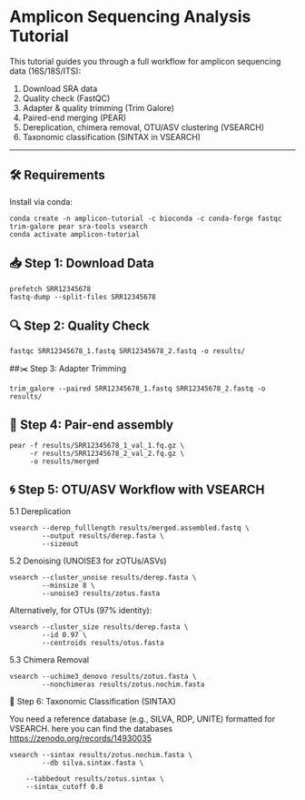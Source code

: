 # Amplicon Sequencing Analysis Tutorial

This tutorial guides you through a full workflow for amplicon sequencing data (16S/18S/ITS):

1. Download SRA data
2. Quality check (FastQC)
3. Adapter & quality trimming (Trim Galore)
4. Paired-end merging (PEAR)
5. Dereplication, chimera removal, OTU/ASV clustering (VSEARCH)
6. Taxonomic classification (SINTAX in VSEARCH)

---

## 🛠 Requirements

Install via conda:

```
conda create -n amplicon-tutorial -c bioconda -c conda-forge fastqc trim-galore pear sra-tools vsearch
conda activate amplicon-tutorial
```
## 📥 Step 1: Download Data
```
prefetch SRR12345678
fastq-dump --split-files SRR12345678
```
## 🔍 Step 2: Quality Check
```
fastqc SRR12345678_1.fastq SRR12345678_2.fastq -o results/
```
##✂️ Step 3: Adapter Trimming
```
trim_galore --paired SRR12345678_1.fastq SRR12345678_2.fastq -o results/
```
## 🔗 Step 4: Pair-end assembly
```
pear -f results/SRR12345678_1_val_1.fq.gz \
     -r results/SRR12345678_2_val_2.fq.gz \
     -o results/merged
```
## 🌀 Step 5: OTU/ASV Workflow with VSEARCH

5.1 Dereplication
```
vsearch --derep_fulllength results/merged.assembled.fastq \
        --output results/derep.fasta \
        --sizeout
```
5.2 Denoising (UNOISE3 for zOTUs/ASVs) 
```
vsearch --cluster_unoise results/derep.fasta \
        --minsize 8 \
        --unoise3 results/zotus.fasta
```
Alternatively, for OTUs (97% identity):
```
vsearch --cluster_size results/derep.fasta \
        --id 0.97 \
        --centroids results/otus.fasta
```
5.3 Chimera Removal
```
vsearch --uchime3_denovo results/zotus.fasta \
        --nonchimeras results/zotus.nochim.fasta
```
🧬 Step 6: Taxonomic Classification (SINTAX)

You need a reference database (e.g., SILVA, RDP, UNITE) formatted for VSEARCH.
here you can find the databases https://zenodo.org/records/14930035
```
vsearch --sintax results/zotus.nochim.fasta \
        --db silva.sintax.fasta \
```
        --tabbedout results/zotus.sintax \
        --sintax_cutoff 0.8
